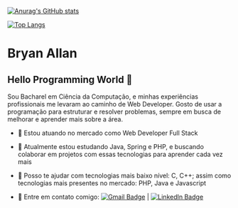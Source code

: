 [![Anurag's GitHub stats](https://github-readme-stats-rbcfndnsw-bryanallan.vercel.app/api?username=bryanallan&show_icons=true&count_private=true&line_height=28&hide_border=1&include_all_commits=true&card_width=450&role=OWNER,COLLABORATOR&exclude_repo=github-readme-stats)](https://github.com/anuraghazra/github-readme-stats/issues/1#issuecomment-1180126339)

[![Top Langs](https://github-readme-stats-rbcfndnsw-bryanallan.vercel.app/api/top-langs/?username=bryanallan&layout=compact&langs_count=10&hide_border=1&role=OWNER,COLLABORATOR)](https://github.com/anuraghazra/github-readme-stats/issues/1#issuecomment-1180126339)

# Bryan Allan

## Hello Programming World 👋
Sou Bacharel em Ciência da Computação, e minhas experiências profissionais me levaram ao caminho de Web Developer.
Gosto de usar a programação para estruturar e resolver problemas, sempre em busca de melhorar e aprender mais sobre a área.

- 🔭 Estou atuando no mercado como Web Developer Full Stack
- 👯 Atualmente estou estudando Java, Spring e PHP, e buscando colaborar em projetos com essas tecnologias para aprender cada vez mais
- 🤔 Posso te ajudar com tecnologias mais baixo nível: C, C++; assim como tecnologias mais presentes no mercado: PHP, Java e Javascript

- :email: Entre em contato comigo:  [![Gmail Badge](https://img.shields.io/badge/Gmail-bryanallan.h%40gmail.com-white)](mailto:bryanallan.h@gmail.com)  |  [![LinkedIn Badge](https://img.shields.io/badge/LinkedIn-https%3A%2F%2Fwww.linkedin.com%2Fin%2Fbryan--allan%2F-white)](https://www.linkedin.com/in/bryan-allan/)
